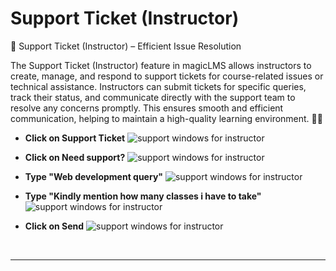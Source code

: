 # Support Ticket (Instructor)

🎫 Support Ticket (Instructor) – Efficient Issue Resolution

The Support Ticket (Instructor) feature in magicLMS allows instructors to create, manage, and respond to support tickets for course-related issues or technical assistance. Instructors can submit tickets for specific queries, track their status, and communicate directly with the support team to resolve any concerns promptly. This ensures smooth and efficient communication, helping to maintain a high-quality learning environment. 📩✅

- **Click on Support Ticket**
![support windows for instructor](https://cdn.imjol.com/MagicLMS/Docs/support%20ticket%20instructor/Step1.png)


- **Click on Need support?**
![support windows for instructor](https://cdn.imjol.com/MagicLMS/Docs/support%20ticket%20instructor/Step2.png)


- **Type "Web development query"**
![support windows for instructor](https://cdn.imjol.com/MagicLMS/Docs/support%20ticket%20instructor/Step3.png)


- **Type "Kindly mention how many classes i have to take"**
![support windows for instructor](https://cdn.imjol.com/MagicLMS/Docs/support%20ticket%20instructor/Step4.png)


- **Click on Send**
![support windows for instructor](https://cdn.imjol.com/MagicLMS/Docs/support%20ticket%20instructor/Step5.png)

<br/>

***
